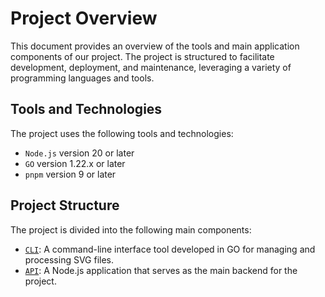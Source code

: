 # Project Overview

This document provides an overview of the tools and main application components of our project. The project is structured to facilitate development, deployment, and maintenance, leveraging a variety of programming languages and tools.

[badge]: https://github.com/TrySquadDF/readme-share-repo/actions/workflows/deploy.yml/badge.svg

## Tools and Technologies

The project uses the following tools and technologies:

 - `Node.js` version 20 or later
 - `GO` version 1.22.x or later
 - `pnpm` version 9 or later

## Project Structure

The project is divided into the following main components:

 - [`CLI`](./cli/README.md): A command-line interface tool developed in GO for managing and processing SVG files.
 - [`API`](./apps/api/README.md): A Node.js application that serves as the main backend for the project.

